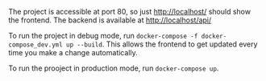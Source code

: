 The project is accessible at port 80, so just [http://localhost/]() should show the frontend. The backend is available at [http://localhost/api/]() 

To run the project in debug mode, run `docker-compose -f docker-compose_dev.yml up --build`. This allows the frontend to get updated every time you make a change automatically.

To run the prooject in production mode, run `docker-compose up`.
